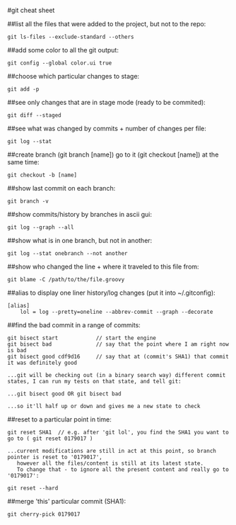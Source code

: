 #git cheat sheet

##list all the files that were added to the project, but not to the repo:

	git ls-files --exclude-standard --others

##add some color to all the git output:

	git config --global color.ui true

##choose which particular changes to stage:

	git add -p

##see only changes that are in stage mode (ready to be commited):

	git diff --staged

##see what was changed by commits + number of changes per file:

	git log --stat

##create branch (git branch [name]) go to it (git checkout [name]) at the same time:

	git checkout -b [name]

##show last commit on each branch:

	git branch -v

##show commits/history by branches in ascii gui:

	git log --graph --all

##show what is in one branch, but not in another:

	git log --stat onebranch --not another

##show who changed the line + where it traveled to this file from:

	git blame -C /path/to/the/file.groovy

##alias to display one liner history/log changes (put it into ~/.gitconfig):

    [alias]
        lol = log --pretty=oneline --abbrev-commit --graph --decorate 

##find the bad commit in a range of commits:

	git bisect start			// start the engine
	git bisect bad				// say that the point where I am right now is bad
	git bisect good cdf9d16		// say that at (commit's SHA1) that commit it was definitely good
	
	...git will be checking out (in a binary search way) different commit states, I can run my tests on that state, and tell git:

	...git bisect good OR git bisect bad

	...so it'll half up or down and gives me a new state to check

##reset to a particular point in time:

    git reset SHA1	// e.g. after 'git lol', you find the SHA1 you want to go to ( git reset 0179017 )

	...current modifications are still in act at this point, so branch pointer is reset to '0179017', 
       however all the files/content is still at its latest state. 
       To change that - to ignore all the present content and really go to '0179017':

    git reset --hard

##merge 'this' particular commit (SHA1):

	git cherry-pick 0179017
